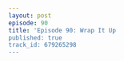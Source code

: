 ```yaml
---
layout: post
episode: 90
title: 'Episode 90: Wrap It Up
published: true
track_id: 679265298
---
```

<div class='list post-player' track='{{page.track_id}}'></div>
